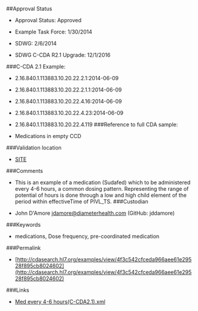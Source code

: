 ##Approval Status 

* Approval Status: Approved
* Example Task Force: 1/30/2014
* SDWG: 2/6/2014

* SDWG C-CDA R2.1 Upgrade: 12/1/2016    

###C-CDA 2.1 Example: 

* 2.16.840.1.113883.10.20.22.2.1:2014-06-09

* 2.16.840.1.113883.10.20.22.2.1.1:2014-06-09

* 2.16.840.1.113883.10.20.22.4.16:2014-06-09

* 2.16.840.1.113883.10.20.22.4.23:2014-06-09
* 2.16.840.1.113883.10.20.22.4.119
###Reference to full CDA sample:
* Medications in empty CCD


###Validation location

* [SITE](https://sitenv.org/sandbox-ccda/ccda-validator)


###Comments

* This is an example of a medication (Sudafed) which to be administered every 4-6 hours, a common dosing pattern. Representing the range of potential of hours is done through a low and high child element of the period within effectiveTime of PIVL_TS.
###Custodian

* John D'Amore jdamore@diameterhealth.com (GitHub: jddamore)



###Keywords

* medications, Dose frequency, pre-coordinated medication

###Permalink 

* [http://cdasearch.hl7.org/examples/view/4f3c542cfceda966aee61e29528f895cb8024602](http://cdasearch.hl7.org/examples/view/4f3c542cfceda966aee61e29528f895cb8024602)

###Links 

* [Med every 4-6 hours(C-CDA2.1).xml](https://github.com/HL7/C-CDA-Examples/tree/master/Medications/Med%20every%204-6%20hours/Med%20every%204-6%20hours%28C-CDA2.1%29.xml)

